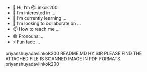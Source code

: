 - 👋 Hi, I’m @Linkok200
- 👀 I’m interested in ...
- 🌱 I’m currently learning ...
- 💞️ I’m looking to collaborate on ...
- 📫 How to reach me ...
- 😄 Pronouns: ...
- ⚡ Fun fact: ...

<!---
Linkok200/Linkok200 is a ✨ special ✨ repository because its `README.md` (this file) appears on your GitHub profile.
You can click the Preview link to take a look at your changes.
--->
priyanshuyadavlinkok200 <dc>
README.MD 
HY SIR PLEASE FIND THE ATTACHED FILE IS SCANNED IMAGE IN PDF FORMATS priyanshuyadavlinkok200
